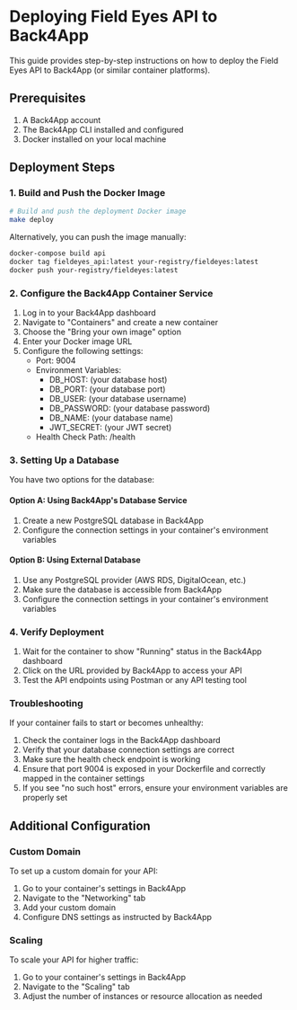 # Deploying Field Eyes API to Back4App

This guide provides step-by-step instructions on how to deploy the Field Eyes API to Back4App (or similar container platforms).

## Prerequisites

1. A Back4App account
2. The Back4App CLI installed and configured
3. Docker installed on your local machine

## Deployment Steps

### 1. Build and Push the Docker Image

```bash
# Build and push the deployment Docker image
make deploy
```

Alternatively, you can push the image manually:

```bash
docker-compose build api
docker tag fieldeyes_api:latest your-registry/fieldeyes:latest
docker push your-registry/fieldeyes:latest
```

### 2. Configure the Back4App Container Service

1. Log in to your Back4App dashboard
2. Navigate to "Containers" and create a new container
3. Choose the "Bring your own image" option
4. Enter your Docker image URL
5. Configure the following settings:
   - Port: 9004
   - Environment Variables:
     - DB_HOST: (your database host)
     - DB_PORT: (your database port)
     - DB_USER: (your database username)
     - DB_PASSWORD: (your database password)
     - DB_NAME: (your database name)
     - JWT_SECRET: (your JWT secret)
   - Health Check Path: /health

### 3. Setting Up a Database

You have two options for the database:

#### Option A: Using Back4App's Database Service
1. Create a new PostgreSQL database in Back4App
2. Configure the connection settings in your container's environment variables

#### Option B: Using External Database
1. Use any PostgreSQL provider (AWS RDS, DigitalOcean, etc.)
2. Make sure the database is accessible from Back4App
3. Configure the connection settings in your container's environment variables

### 4. Verify Deployment

1. Wait for the container to show "Running" status in the Back4App dashboard
2. Click on the URL provided by Back4App to access your API
3. Test the API endpoints using Postman or any API testing tool

### Troubleshooting

If your container fails to start or becomes unhealthy:

1. Check the container logs in the Back4App dashboard
2. Verify that your database connection settings are correct
3. Make sure the health check endpoint is working
4. Ensure that port 9004 is exposed in your Dockerfile and correctly mapped in the container settings
5. If you see "no such host" errors, ensure your environment variables are properly set

## Additional Configuration

### Custom Domain

To set up a custom domain for your API:

1. Go to your container's settings in Back4App
2. Navigate to the "Networking" tab
3. Add your custom domain
4. Configure DNS settings as instructed by Back4App

### Scaling

To scale your API for higher traffic:

1. Go to your container's settings in Back4App
2. Navigate to the "Scaling" tab
3. Adjust the number of instances or resource allocation as needed 